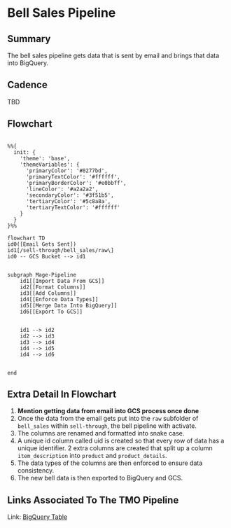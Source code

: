 # Bell Sales Pipeline

## Summary
The bell sales pipeline gets data that is sent by email and brings that data into BigQuery.

## Cadence 
TBD


## Flowchart

```mermaid

%%{
  init: {
    'theme': 'base',
    'themeVariables': {
      'primaryColor': '#0277bd',
      'primaryTextColor': '#ffffff',
      'primaryBorderColor': '#e0bbff',
      'lineColor': '#a2a2a2',
      'secondaryColor': '#3f51b5',
      'tertiaryColor': '#5c8a8a',
      'tertiaryTextColor': '#ffffff'
    }
  }
}%%

flowchart TD
id0([Email Gets Sent])
id1[/sell-through/bell_sales/raw\]
id0 -- GCS Bucket --> id1


subgraph Mage-Pipeline
    id1[[Import Data From GCS]]
    id2[[Format Columns]]
    id3[[Add Columns]]
    id4[[Enforce Data Types]]
    id5[[Merge Data Into BigQuery]]
    id6[[Export To GCS]]


    id1 --> id2
    id2 --> id3
    id3 --> id4
    id4 --> id5
    id4 --> id6


end

```

## Extra Detail In Flowchart

1. **Mention getting data from email into GCS process once done**
2. Once the data from the email gets put into the `raw` subfolder of  `bell_sales` within `sell-through`, the bell pipeline with activate.
3. The columns are renamed and formatted into snake case.
4. A unique id column called uid is created so that every row of data has a unique identifier. 2 extra columns are created that split up a column `item_description` into `product` and `product_details`.
5. The data types of the columns are then enforced to ensure data consistency.
6. The new bell data is then exported to BigQuery and GCS.



## Links Associated To The TMO Pipeline

Link: [BigQuery Table](https://console.cloud.google.com/bigquery?authuser=0&project=orbital-airfoil-393318&rapt=AEjHL4MQGxR14ITxKzKSxlttegyNL5W_VbOzrA-vEkwn0q4DOE30aT7RgvuJrQLUn9YWnANgHCHTXTmdJgF_u59H8W-AyCBUp-18Vy0rzv9mhwUZh0HvqPI&ws=!1m14!1m3!8m2!1s788520541806!2s9992369137a0431f9799a846129aec26!1m4!1m3!1sorbital-airfoil-393318!2sbquxjob_5c318b07_18fe9301e59!3sUS!1m4!4m3!1sorbital-airfoil-393318!2ssilver_layer!3sbell_sales_data&pli=1&cloudshell=true)


